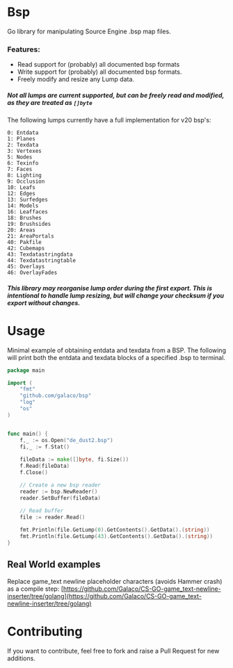 # Bsp
Go library for manipulating Source Engine .bsp map files.

### Features:
* Read support for (probably) all documented bsp formats
* Write support for (probably) all documented bsp formats.
* Freely modify and resize any Lump data.

##### Not all lumps are current supported, but can be freely read and modified, as they are treated as `[]byte`

The following lumps currently have a full implementation for v20 bsp's:

```
0: Entdata
1: Planes
2: Texdata
3: Vertexes
5: Nodes
6: Texinfo
7: Faces
8: Lighting
9: Occlusion
10: Leafs
12: Edges
13: Surfedges
14: Models
16: Leaffaces
18: Brushes
19: Brushsides
20: Areas
21: AreaPortals
40: Pakfile
42: Cubemaps
43: Texdatastringdata
44: Texdatastringtable
45: Overlays
46: OverlayFades
```

##### This library may reorganise lump order during the first export. This is intentional to handle lump resizing, but will change your checksum if you export without changes.

# Usage

Minimal example of obtaining entdata and texdata from a BSP. The following will print both the entdata and texdata
blocks of a specified .bsp to terminal.

```go
package main

import (
	"fmt"
	"github.com/galaco/bsp"
	"log"
	"os"
)


func main() {
	f,_ := os.Open("de_dust2.bsp")
	fi,_ := f.Stat()
	
	fileData := make([]byte, fi.Size())
	f.Read(fileData)
	f.Close()

	// Create a new bsp reader
	reader := bsp.NewReader()
	reader.SetBuffer(fileData)
	
	// Read buffer
	file := reader.Read()

	fmt.Println(file.GetLump(0).GetContents().GetData().(string))
	fmt.Println(file.GetLump(43).GetContents().GetData().(string))
}
```

## Real World examples
Replace game_text newline placeholder characters (avoids Hammer crash) as a compile step: [https://github.com/Galaco/CS-GO-game_text-newline-inserter/tree/golang](https://github.com/Galaco/CS-GO-game_text-newline-inserter/tree/golang)


# Contributing
If you want to contribute, feel free to fork and raise a Pull Request for new additions.